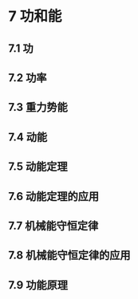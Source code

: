 # 7 功和能

## 7.1 功

## 7.2 功率

## 7.3 重力势能

## 7.4 动能

## 7.5 动能定理

## 7.6 动能定理的应用

## 7.7 机械能守恒定律

## 7.8 机械能守恒定律的应用

## 7.9 功能原理

